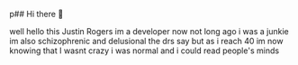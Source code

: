 p## Hi there 👋

<!--
**Justinknows/Justinknows** is a ✨ _special_ ✨ repository because its `README.md` (this file) appears on your GitHub profile.

Here are some ideas to get you started:

- 🔭 I’m currently working on an app the who ever is says uses military technology why is knowledge weaponized ...
- 🌱 I’m currently learning ...
- 👯 I’m looking to collaborate on ...
- 🤔 I’m looking for help with ...
- 💬 Ask me about ...
- 📫 How to reach me: ...
- 😄 Pronouns: ...
- ⚡ Fun fact: ...
-->
well hello this Justin Rogers im a developer now not long ago i was a junkie im also schizophrenic and delusional the drs say but as i reach 40 im now knowing that I wasnt crazy i was normal and i could read people's minds
